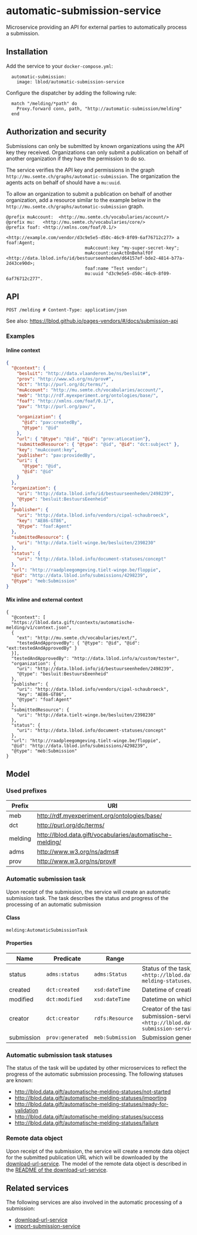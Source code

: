 # automatic-submission-service
Microservice providing an API for external parties to automatically process a submission.

## Installation
Add the service to your `docker-compose.yml`:

```
  automatic-submission:
    image: lblod/automatic-submission-service
```

Configure the dispatcher by adding the following rule:
```
  match "/melding/*path" do
    Proxy.forward conn, path, "http://automatic-submission/melding"
  end
```

## Authorization and security
Submissions can only be submitted by known organizations using the API key they received. Organizations can only submit a publication on behalf of another organization if they have the permission to do so.

The service verifies the API key and permissions in the graph `http://mu.semte.ch/graphs/automatic-submission`. The organization the agents acts on behalf of should have a `mu:uuid`.

To allow an organization to submit a publication on behalf of another organization, add a resource similar to the example below in the `http://mu.semte.ch/graphs/automatic-submission` graph.


```
@prefix muAccount: 	<http://mu.semte.ch/vocabularies/account/>
@prefix mu:   <http://mu.semte.ch/vocabularies/core/>
@prefix foaf: <http://xmlns.com/foaf/0.1/>

<http://example.com/vendor/d3c9e5e5-d50c-46c9-8f09-6af76712c277> a foaf:Agent;
                              muAccount:key "my-super-secret-key";
                              muAccount:canActOnBehalfOf <http://data.lblod.info/id/bestuurseenheden/d64157ef-bde2-4814-b77a-2d43ce90d>;
                              foaf:name "Test vendor";
                              mu:uuid "d3c9e5e5-d50c-46c9-8f09-6af76712c277".
```


## API
```
POST /melding # Content-Type: application/json
```

See also: https://lblod.github.io/pages-vendors/#/docs/submission-api

### Examples
#### Inline context
```json
{
  "@context": {
    "besluit": "http://data.vlaanderen.be/ns/besluit#",
    "prov": "http://www.w3.org/ns/prov#",
    "dct": "http://purl.org/dc/terms/",
    "muAccount": "http://mu.semte.ch/vocabularies/account/",
    "meb": "http://rdf.myexperiment.org/ontologies/base/",
    "foaf": "http://xmlns.com/foaf/0.1/",
    "pav": "http://purl.org/pav/",

    "organization": {
      "@id": "pav:createdBy",
      "@type": "@id"
    },
    "url": { "@type": "@id", "@id": "prov:atLocation"},
    "submittedResource": { "@type": "@id", "@id": "dct:subject" },
    "key": "muAccount:key",
    "publisher": "pav:providedBy",
    "uri": {
      "@type": "@id",
      "@id": "@id"
    }
  },
  "organization": {
    "uri": "http://data.lblod.info/id/bestuurseenheden/2498239",
    "@type": "besluit:BestuursEeenheid"
  },
  "publisher": {
    "uri": "http://data.lblod.info/vendors/cipal-schaubroeck",
    "key": "AE86-GT86",
    "@type": "foaf:Agent"
  },
  "submittedResource": {
    "uri": "http://data.tielt-winge.be/besluiten/2398230"
  },
  "status": {
    "uri": "http://data.lblod.info/document-statuses/concept"
  },
  "url": "http://raadpleegomgeving.tielt-winge.be/floppie",
  "@id": "http://data.lblod.info/submissions/4298239",
  "@type": "meb:Submission"
}
```

#### Mix inline and external context
```jaon
{
  "@context": [
  "https://lblod.data.gift/contexts/automatische-melding/v1/context.json",
  {
    "ext": "http://mu.semte.ch/vocabularies/ext/",
    "testedAndApprovedBy": { "@type": "@id", "@id": "ext:testedAndApprovedBy" }
  }],
  "testedAndApprovedBy": "http://data.lblod.info/a/custom/tester",
  "organization": {
    "uri": "http://data.lblod.info/id/bestuurseenheden/2498239",
    "@type": "besluit:BestuursEeenheid"
  },
  "publisher": {
    "uri": "http://data.lblod.info/vendors/cipal-schaubroeck",
    "key": "AE86-GT86",
    "@type": "foaf:Agent"
  },
  "submittedResource": {
    "uri": "http://data.tielt-winge.be/besluiten/2398230"
  },
  "status": {
    "uri": "http://data.lblod.info/document-statuses/concept"
  },
  "url": "http://raadpleegomgeving.tielt-winge.be/floppie",
  "@id": "http://data.lblod.info/submissions/4298239",
  "@type": "meb:Submission"
}
```

## Model
### Used prefixes
| Prefix       | URI                                                       |
|--------------|-----------------------------------------------------------|
| meb          | http://rdf.myexperiment.org/ontologies/base/              |
| dct          | http://purl.org/dc/terms/                                 |
| melding      | http://lblod.data.gift/vocabularies/automatische-melding/ |
| adms         | http://www.w3.org/ns/adms#                                |
| prov         | http://www.w3.org/ns/prov#                                |


### Automatic submission task
Upon receipt of the submission, the service will create an automatic submission task. The task describes the status and progress of the processing of an automatic submission

#### Class
`melding:AutomaticSubmissionTask`

#### Properties
| Name       | Predicate        | Range            | Definition                                                                                                                          |
|------------|------------------|------------------|-------------------------------------------------------------------------------------------------------------------------------------|
| status     | `adms:status`    | `adms:Status`    | Status of the task, initially set to `<http://lblod.data.gift/automatische-melding-statuses/not-started>`                             |
| created    | `dct:created`    | `xsd:dateTime`   | Datetime of creation of the task                                                                                                    |
| modified   | `dct:modified`   | `xsd:dateTime`   | Datetime on which the task was modified                                                                                             |
| creator    | `dct:creator`    | `rdfs:Resource`   | Creator of the task, in this case the automatic-submission-service `<http://lblod.data.gift/services/automatic-submission-service>` |
| submission | `prov:generated` | `meb:Submission` | Submission generated by the task                                                                                                    |

### Automatic submission task statuses
The status of the task will be updated by other microservices to reflect the progress of the automatic submission processing. The following statuses are known:
* http://lblod.data.gift/automatische-melding-statuses/not-started
* http://lblod.data.gift/automatische-melding-statuses/importing
* http://lblod.data.gift/automatische-melding-statuses/ready-for-validation
* http://lblod.data.gift/automatische-melding-statuses/success
* http://lblod.data.gift/automatische-melding-statuses/failure

### Remote data object
Upon receipt of the submission, the service will create a remote data object for the submitted publication URL which will be downloaded by the [download-url-service](https://github.com/lblod/download-url-service). The model of the remote data object is described in the [README of the download-url-service](https://github.com/lblod/download-url-service).


## Related services
The following services are also involved in the automatic processing of a submission:
* [download-url-service](https://github.com/lblod/download-url-service)
* [import-submission-service](https://github.com/lblod/import-submission-service)
